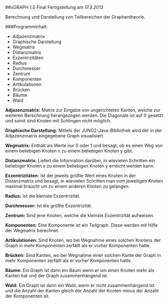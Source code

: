 ##xGRAPH 1.0 Final
Fertigstellung am *17.3.2013*

Berechnung und Darstellung von Teilbereichen der Graphentheorie.

###Programminhalt:

* Adjazenzmatrix
* Graphische Darstellung
* Wegmatrix
* Distanzmatrix
* Exzentrizitäten
* Radius
* Durchmesser
* Zentrum
* Komponenten
* Artikulationen
* Brücken
* Bäume
* Wald

**Adjazenzmatrix:** Matrix zur Eingabe von ungerichteten Kanten, welche zur weiteren Berechnung herangezogen werden. Die Diagonale ist auf 0 gesetzt und somit sind Knoten mit Schlingen nicht möglich.

**Graphische Darstellung:** Mittels der JUNG2-Java-Bibliothek wird der in der Adjazenzmatrix eingegebene Graph visualisiert.

**Wegmatrix:** Enthält als Werte nur 0 oder 1 und besagt, ob es einen Weg von einem beliebigen Knoten x zu einem beliebigen Knoten y gibt.

**Distanzmatrix:** Liefert die Information darüber, in wievielen Schritten ein beliebiger Knoten x zu einem beliebigen Knoten y erreicht werden kann.

**Exzentrizitäten:** Ist der jeweils größte Wert eines Knoten in der Distanzmatrix und besagt, in wievielen Schritten man vom jeweiligen Knoten maximal braucht um zu einem anderen Knoten zu gelangen.

**Radius:** Ist die kleinste Exzentrizität.

**Durchmesser:** Ist die größte Exzentrizität.

**Zentrum:** Sind jene Knoten, welche die kleinste Exzentrizität aufweisen.

**Komponenten:** Eine Komponente ist ein Teilgraph. Diese werden mit Hilfe der Wegmatrix berechnet.

**Artikulationen:** Sind Knoten, wo bei Wegnahme eines solchen Knotens der Graph in mehr Komponenten zerfällt als er vorher Komponenten hatte.

**Brücken:** Sind Kanten, wo bei Wegnahme einer solchen Kante der Graph in mehr Komponenten zerfällt als er vorher Komponenten hatte.

**Bäume:** Ein Graph ist dann ein Baum wenn er um einen Knoten mehr als Kanten hat und der Graph zusammenhängend ist.

**Wald:** Ein Graph ist dann ein Wald, wenn er nicht zusammenhängend ist und die Anzahl der Kanten gleich der Anzahl der Knoten minus der Anzahl der Komponenten ist.